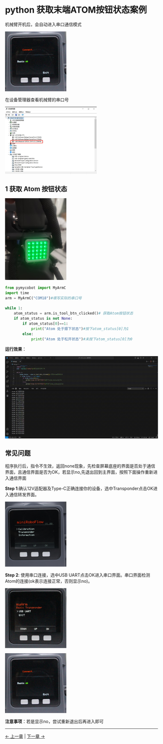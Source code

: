 # python 获取末端ATOM按钮状态案例

机械臂开机后，会自动进入串口通信模式

<img src="./img/2.jpg" alt="" width="40%" height="40%">

在设备管理器查看机械臂的串口号


<img src="./img/3.jpg" alt="" width="60%" height="40%">

## 1 获取 Atom 按钮状态

<img src="./img/6.jpg" alt="" width="40%" height="20%">


```python
from pymycobot import MyArmC
import time
arm = MyArmC("COM18")#填写实际的串口号

while 1: 
    atom_status = arm.is_tool_btn_clicked()# 获取Atom按钮状态
    if atom_status is not None: 
        if atom_status[0]==1:
            print("Atom 处于摁下状态")#按下atom_status[0]为1
        else:
            print("Atom 处于松开状态")#未按下atom_status[0]为0
```
**运行效果**：

<img src="./img/4.gif" alt="" width="100%" height="40%">

## 常见问题
程序执行后，指令不生效，返回none现象，先检查屏幕底座的界面是否处于通信界面，且通信界面是否为OK，若显示no,先退出回到主界面，按照下面操作重新进入通信界面

**Step 1**:确认12V适配器及Type-C正确连接你的设备，选中Transponder点击OK进入通信转发界面。


<img src="./img/0.jpg" alt="" width="40%" height="40%">

**Step 2**: 使用串口连接，选中USB UART点击OK进入串口界面。串口界面检测Atom的连接(ok表示连接正常，否则显示no)。

<img src="./img/1.jpg" alt="" width="40%" height="40%">

<p>

<img src="./img/2.jpg" alt="" width="40%" height="40%">

**注意事项**：若是显示no，尝试重新退出后再进入即可

---
[← 上一章](./get_angles) | [下一章 →](./get_io.md)
